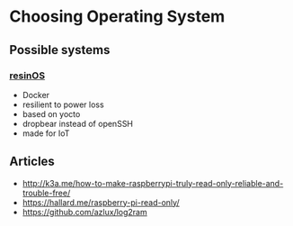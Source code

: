 # Choosing Operating System

## Possible systems

### [resinOS](https://resinos.io)

- Docker
- resilient to power loss
- based on yocto
- dropbear instead of openSSH
- made for IoT



## Articles

- http://k3a.me/how-to-make-raspberrypi-truly-read-only-reliable-and-trouble-free/
- https://hallard.me/raspberry-pi-read-only/
- https://github.com/azlux/log2ram
